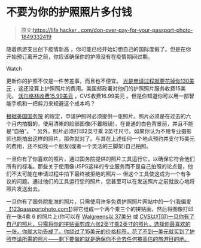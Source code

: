 # 不要为你的护照照片多付钱

> 原文:[https://life hacker . com/don-over-pay-for-your-passport-photo-1849332419](https://lifehacker.com/dont-overpay-for-your-passport-photo-1849332419)

随着旅游支出创下疫情新高 ，你可能已经开始幻想自己的国际度假了。但是在你开始预订离开之前，你应该确保你的护照没有在疫情期间过期。

Watch

更新你的护照不仅是一件苦差事，而且也不便宜。 [光是申请过程就要花掉你130美元](https://travel.state.gov/content/travel/en/passports/how-apply/fees.html) ，这还没算上护照照片的费用。美国邮政署​对他们的护照照片服务收费15美元。 [沃尔格林收费15.99美元](https://photo.walgreens.com/store/passport-photos) ，CVS收费16.99美元 。但是你知道你可以用一部智能手机和一把剪刀来规避这个成本吗？

[根据美国国务院](https://travel.state.gov/content/travel/en/passports/how-apply/photos.html) 的规定，申请护照时必须提供一张照片。照片必须是在过去的六个月内拍摄的，使用清晰的脸部图像(不戴眼镜)，在普通的白色背景前，并且不能是“自拍”。 " 另外，照片必须打印2英寸乘 2英寸尺寸。如果你认为不用专业摄影师也能拍出这样的照片，那你就对了。与其在上述任何一个地点预约并支付15美元的费用，还不如找一个朋友(或者一个灵活的三脚架)自己拍照。

一旦你有了你喜欢的照片，通过国务院提供的照片工具运行它，以确保它符合他们所有的标准。那些关于使用像USPS这样的专业服务而不是自己拍照的论点是，他们不太可能在申请过程中拍下最终被拒绝的照片— 但这个工具使这成为一个有争议的问题。通过他们的工具运行您的照片，您甚至可以在发送照片之前就放心地将照片发送出去。

一旦你有了国务院批准的照片，只需使用许多免费护照照片网站中的一个(我偏爱[【123passportphoto.com】](https://www.123passportphoto.com/))将它组成一个两个乘三个的拼贴画，然后将图像打印在一张4乘 6 的照片上(你可以在 [Walgreens以 37美分](https://photo.walgreens.com/store/prints-and-enlargements-details#!/pdpview) 或 [CVS以打印)一旦你有了自己的照片，只需将你的拼贴画剪成六张2英寸乘2英寸的照片，选择你最喜欢的一张，你就大功告成了。你绕过了15美元的价格标签，花了不到一美元就买到了护照申请所需的照片——剩下要做的就是确保你不会去任何被高估的旅游目的地。](https://www.cvs.com/photo/standard-print-4x6-details#!/pdpview)